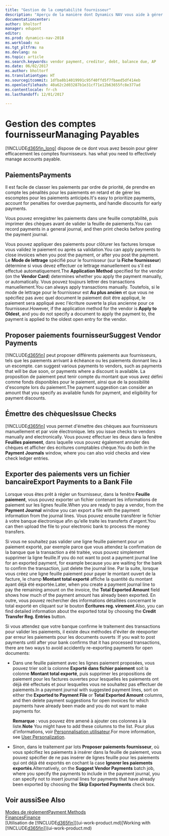 ```yaml
---
title: "Gestion de la comptabilité fournisseur"
description: "Aperçu de la manière dont Dynamics NAV vous aide à gérer les comptes fournisseurs, y compris les paiements fournisseur, les créditeurs, les dettes, et le solde dû."
documentationcenter: 
author: bholtorf
manager: edupont
editor: 
ms.prod: dynamics-nav-2018
ms.workload: na
ms.tgt_pltfrm: na
ms.devlang: na
ms.topic: article
ms.search.keywords: vendor payment, creditor, debt, balance due, AP
ms.date: 06/02/2017
ms.author: bholtorf
ms.translationtype: HT
ms.sourcegitcommit: 1dfba8b14019991c95f40ffd5f7fbaed5df414eb
ms.openlocfilehash: 40a62c2d03287b1e31cf71e12b63655fc8e377ad
ms.contentlocale: fr-ch
ms.lasthandoff: 12/01/2017

---
```

# <a name="managing-payables"></a><span data-ttu-id="98471-103">Gestion des comptes fournisseur</span><span class="sxs-lookup"><span data-stu-id="98471-103">Managing Payables</span></span>
[!INCLUDE[d365fin_long](includes/d365fin_long_md.md)]<span data-ttu-id="98471-104"> dispose de ce dont vous avez besoin pour gérer efficacement les comptes fournisseurs.</span><span class="sxs-lookup"><span data-stu-id="98471-104"> has what you need to effectively manage accounts payable.</span></span>  

## <a name="payments"></a><span data-ttu-id="98471-105">Paiements</span><span class="sxs-lookup"><span data-stu-id="98471-105">Payments</span></span>
<span data-ttu-id="98471-106">Il est facile de classer les paiements par ordre de priorité, de prendre en compte les pénalités pour les paiements en retard et de gérer les escomptes pour les paiements anticipés.</span><span class="sxs-lookup"><span data-stu-id="98471-106">It's easy to prioritize payments, account for penalties for overdue payments, and handle discounts for early payments.</span></span>

<span data-ttu-id="98471-107">Vous pouvez enregistrer les paiements dans une feuille comptabilité, puis imprimer des chèques avant de valider la feuille de paiements.</span><span class="sxs-lookup"><span data-stu-id="98471-107">You can record payments in a general journal, and then print checks before posting the payment journal.</span></span>

<span data-ttu-id="98471-108">Vous pouvez appliquer des paiements pour clôturer les factures lorsque vous validez le paiement ou après sa validation.</span><span class="sxs-lookup"><span data-stu-id="98471-108">You can apply payments to close invoices when you post the payment, or after you post the payment.</span></span> <span data-ttu-id="98471-109">Le **Mode de lettrage** spécifié pour le fournisseur (sur la **Fiche fournisseur**) détermine si vous devez effectuer ce lettrage manuellement ou s'il est effectué automatiquement.</span><span class="sxs-lookup"><span data-stu-id="98471-109">The **Application Method** specified for the vendor (on the **Vendor Card**) determines whether you apply the payment manually, or automatically.</span></span> <span data-ttu-id="98471-110">Vous pouvez toujours lettrer des transactions manuellement.</span><span class="sxs-lookup"><span data-stu-id="98471-110">You can always apply transactions manually.</span></span> <span data-ttu-id="98471-111">Toutefois, si le mode de lettrage pour le fournisseur est **Au plus ancien** et que vous ne spécifiez pas avec quel document le paiement doit être appliqué, le paiement sera appliqué avec l'écriture ouverte la plus ancienne pour ce fournisseur.</span><span class="sxs-lookup"><span data-stu-id="98471-111">However, if the application method for the vendor is **Apply to Oldest**, and you do not specify a document to apply the payment to, the payment is applied to the oldest open entry for the vendor.</span></span>

## <a name="suggest-vendor-payments"></a><span data-ttu-id="98471-112">Proposer paiements fournisseur</span><span class="sxs-lookup"><span data-stu-id="98471-112">Suggest Vendor Payments</span></span>
[!INCLUDE[d365fin](includes/d365fin_md.md)]<span data-ttu-id="98471-113"> peut proposer différents paiements aux fournisseurs, tels que les paiements arrivant à échéance ou les paiements donnant lieu à un escompte.</span><span class="sxs-lookup"><span data-stu-id="98471-113"> can suggest various payments to vendors, such as payments that will be due soon, or payments where a discount is available.</span></span> <span data-ttu-id="98471-114">La proposition de paiement peut tenir compte du montant que vous avez défini comme fonds disponibles pour le paiement, ainsi que de la possibilité d'escompte lors du paiement.</span><span class="sxs-lookup"><span data-stu-id="98471-114">The payment suggestion can consider an amount that you specify as available funds for payment, and eligibility for payment discounts.</span></span>

## <a name="issue-checks"></a><span data-ttu-id="98471-115">Émettre des chèques</span><span class="sxs-lookup"><span data-stu-id="98471-115">Issue Checks</span></span>
[!INCLUDE[d365fin](includes/d365fin_md.md)]<span data-ttu-id="98471-116"> vous permet d'émettre des chèques aux fournisseurs manuellement et par voie électronique.</span><span class="sxs-lookup"><span data-stu-id="98471-116"> lets you issue checks to vendors manually and electronically.</span></span> <span data-ttu-id="98471-117">Vous pouvez effectuer les deux dans la fenêtre **Feuilles paiement**, dans laquelle vous pouvez également annuler des chèques et afficher des écritures comptables chèque.</span><span class="sxs-lookup"><span data-stu-id="98471-117">You do both in the **Payment Journals** window, where you can also void checks and view check ledger entries.</span></span>

## <a name="export-payments-to-a-bank-file"></a><span data-ttu-id="98471-118">Exporter des paiements vers un fichier bancaire</span><span class="sxs-lookup"><span data-stu-id="98471-118">Export Payments to a Bank File</span></span>
<span data-ttu-id="98471-119">Lorsque vous êtes prêt à régler un fournisseur, dans la fenêtre **Feuille paiement**, vous pouvez exporter un fichier contenant les informations de paiement sur les lignes feuille.</span><span class="sxs-lookup"><span data-stu-id="98471-119">When you are ready to pay a vendor, from the **Payment Journal** window you can export a file with the payment information from the journal lines.</span></span> <span data-ttu-id="98471-120">Vous pouvez ensuite transférer le fichier à votre banque électronique afin qu'elle traite les transferts d'argent.</span><span class="sxs-lookup"><span data-stu-id="98471-120">You can then upload the file to your electronic bank to process the money transfers.</span></span>

<span data-ttu-id="98471-121">Si vous ne souhaitez pas valider une ligne feuille paiement pour un paiement exporté, par exemple parce que vous attendez la confirmation de la banque que la transaction a été traitée, vous pouvez simplement supprimer la ligne feuille.</span><span class="sxs-lookup"><span data-stu-id="98471-121">If you do not want to post a payment journal line for an exported payment, for example because you are waiting for the bank to confirm the transaction, just delete the journal line.</span></span> <span data-ttu-id="98471-122">Par la suite, lorsque vous créez une ligne feuille paiement pour payer le montant ouvert de la facture, le champ **Montant total exporté** affiche la quantité du montant ayant déjà été exportée.</span><span class="sxs-lookup"><span data-stu-id="98471-122">Later, when you create a payment journal line to pay the remaining amount on the invoice, the **Total Exported Amount** field shows how much of the payment amount has already been exported.</span></span> <span data-ttu-id="98471-123">En outre, vous pouvez rechercher des informations détaillées concernant le total exporté en cliquant sur le bouton **Écritures reg. virement**.</span><span class="sxs-lookup"><span data-stu-id="98471-123">Also, you can find detailed information about the exported total by choosing the **Credit Transfer Reg. Entries** button.</span></span>

<span data-ttu-id="98471-124">Si vous attendez que votre banque confirme le traitement des transactions pour valider les paiements, il existe deux méthodes d'éviter de réexporter par erreur les paiements pour les documents ouverts :</span><span class="sxs-lookup"><span data-stu-id="98471-124">If you wait to post payments until after your bank confirms that it has processed transactions, there are two ways to avoid accidently re-exporting payments for open documents:</span></span>  

* <span data-ttu-id="98471-125">Dans une feuille paiement avec les lignes paiement proposées, vous pouvez trier soit la colonne **Exporté dans fichier paiement** soit la colonne **Montant total exporté**, puis supprimer les propositions de paiement pour les factures ouvertes pour lesquelles les paiements ont déjà été effectués et pour lesquelles vous ne souhaitez pas effectuer de paiements.</span><span class="sxs-lookup"><span data-stu-id="98471-125">In a payment journal with suggested payment lines, sort on either the **Exported to Payment File** or **Total Exported Amount** columns, and then delete payment suggestions for open invoices for which payments have already been made and you do not want to make payments for.</span></span>

    <span data-ttu-id="98471-126">**Remarque** : vous pouvez être amené à ajouter ces colonnes à la liste.</span><span class="sxs-lookup"><span data-stu-id="98471-126">**Note** You might have to add these columns to the list.</span></span> <span data-ttu-id="98471-127">Pour plus d'informations, voir [Personnalisation utilisateur](ui-user-personalization.md).</span><span class="sxs-lookup"><span data-stu-id="98471-127">For more information, see [User Personalization](ui-user-personalization.md).</span></span>  
* <span data-ttu-id="98471-128">Sinon, dans le traitement par lots **Proposer paiements fournisseur**, où vous spécifiez les paiements à insérer dans la feuille de paiement, vous pouvez spécifier de ne pas insérer de lignes feuille pour les paiements qui ont déjà été exportés en cochant la case **Ignorer les paiements exportés**.</span><span class="sxs-lookup"><span data-stu-id="98471-128">Alternatively, on the **Suggest Vendor Payments** batch job, where you specify the payments to include in the payment journal, you can specify not to insert journal lines for payments that have already been exported by choosing the **Skip Exported Payments** check box.</span></span>

## <a name="see-also"></a><span data-ttu-id="98471-129">Voir aussi</span><span class="sxs-lookup"><span data-stu-id="98471-129">See Also</span></span>
[<span data-ttu-id="98471-130">Modes de règlement</span><span class="sxs-lookup"><span data-stu-id="98471-130">Payment Methods</span></span>](finance-payment-methods.md)  
[<span data-ttu-id="98471-131">Finances</span><span class="sxs-lookup"><span data-stu-id="98471-131">Finance</span></span>](finance.md)  
<span data-ttu-id="98471-132">[Utilisation de [!INCLUDE[d365fin](includes/d365fin_md.md)]](ui-work-product.md)</span><span class="sxs-lookup"><span data-stu-id="98471-132">[Working with [!INCLUDE[d365fin](includes/d365fin_md.md)]](ui-work-product.md)</span></span>


